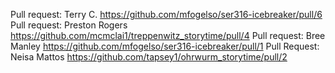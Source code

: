 Pull request: Terry C. https://github.com/mfogelso/ser316-icebreaker/pull/6
Pull request: Preston Rogers https://github.com/mcmclai1/treppenwitz_storytime/pull/4
Pull request: Bree Manley https://github.com/mfogelso/ser316-icebreaker/pull/1
Pull Request: Neisa Mattos https://github.com/tapsey1/ohrwurm_storytime/pull/2
